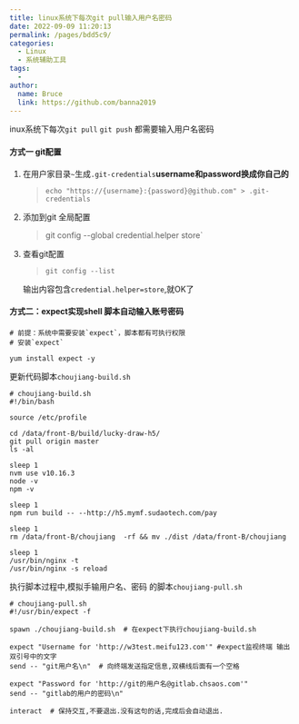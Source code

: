 ```yaml
---
title: linux系统下每次git pull输入用户名密码
date: 2022-09-09 11:20:13
permalink: /pages/bdd5c9/
categories:
  - Linux
  - 系统辅助工具
tags:
  - 
author: 
  name: Bruce
  link: https://github.com/banna2019
---
```

inux系统下每次`git pull` `git push` 都需要输入用户名密码

#### 方式一 git配置

1. 在用户家目录`~`生成`.git-credentials`**username和password换成你自己的**

   > `echo "https://{username}:{password}@github.com" > .git-credentials`

2. 添加到git 全局配置

   > git config --global credential.helper store`

3. 查看git配置

   > `git config --list`

   输出内容包含`credential.helper=store`,就OK了



#### 方式二：expect实现shell 脚本自动输入账号密码

```shell
# 前提：系统中需要安装`expect`，脚本都有可执行权限
# 安装`expect`

yum install expect -y
```



更新代码脚本`choujiang-build.sh`

```shell
# choujiang-build.sh
#!/bin/bash

source /etc/profile

cd /data/front-B/build/lucky-draw-h5/
git pull origin master
ls -al

sleep 1
nvm use v10.16.3
node -v
npm -v

sleep 1
npm run build -- --http://h5.mymf.sudaotech.com/pay

sleep 1
rm /data/front-B/choujiang  -rf && mv ./dist /data/front-B/choujiang

sleep 1
/usr/bin/nginx -t
/usr/bin/nginx -s reload
```

执行脚本过程中,模拟手输用户名、密码 的脚本`choujiang-pull.sh`

```shell
# choujiang-pull.sh 
#!/usr/bin/expect -f

spawn ./choujiang-build.sh  # 在expect下执行choujiang-build.sh

expect "Username for 'http://w3test.meifu123.com'" #expect监视终端 输出双引号中的文字
send -- "git用户名\n"  # 向终端发送指定信息,双横线后面有一个空格

expect "Password for 'http://git的用户名@gitlab.chsaos.com'"
send -- "gitlab的用户的密码\n"

interact  # 保持交互,不要退出.没有这句的话,完成后会自动退出.
```



